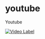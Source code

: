 # youtube
Youtube

[![Video Label](http://img.youtube.com/vi/vDCErBQ-4nA/0.jpg)](https://youtu.be/vDCErBQ-4nA "Video Label") 


